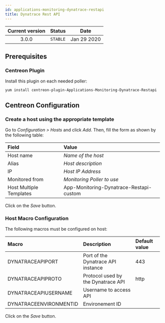 ```yaml
---
id: applications-monitoring-dynatrace-restapi
title: Dynatrace Rest API
---
```


| Current version | Status | Date |
| :-: | :-: | :-: |
| 3.0.0 | `STABLE` | Jan 29 2020 |

## Prerequisites

### Centreon Plugin

Install this plugin on each needed poller:

``` shell
yum install centreon-plugin-Applications-Monitoring-Dynatrace-Restapi
```

## Centreon Configuration

### Create a host using the appropriate template

Go to *Configuration \> Hosts* and click *Add*. Then, fill the form as shown by the following table:

| Field                   | Value                                   |
| :---------------------- | :-------------------------------------- |
| Host name               | *Name of the host*                      |
| Alias                   | *Host description*                      |
| IP                      | *Host IP Address*                       |
| Monitored from          | *Monitoring Poller to use*              |
| Host Multiple Templates | App-Monitoring-Dynatrace-Restapi-custom |

Click on the *Save* button.

### Host Macro Configuration

The following macros must be configured on host:

| Macro                  | Description                        | Default value |
| :--------------------- | :--------------------------------- | :------------ |
| DYNATRACEAPIPORT       | Port of the Dynatrace API instance | 443           |
| DYNATRACEAPIPROTO      | Protocol used by the Dynatrace API | http          |
| DYNATRACEAPIUSERNAME   | Username to access API             |               |
| DYNATRACEENVIRONMENTID | Environement ID                    |               |

Click on the *Save* button.


